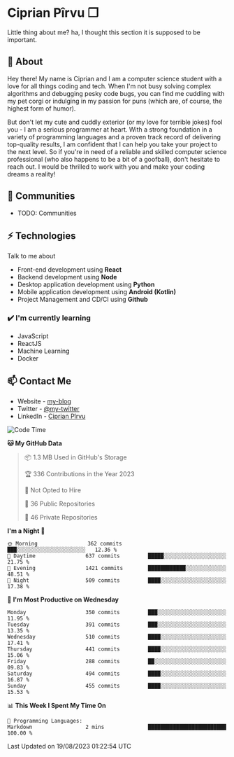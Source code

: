 # Ciprian Pîrvu ❐

Little thing about me? ha, I thought this section it is supposed to be important.

## 🧐 About

Hey there! My name is Ciprian and I am a computer science student with a love for all things coding and tech. When I'm not busy solving complex algorithms and debugging pesky code bugs, you can find me cuddling with my pet corgi or indulging in my passion for puns (which are, of course, the highest form of humor).

But don't let my cute and cuddly exterior (or my love for terrible jokes) fool you - I am a serious programmer at heart. With a strong foundation in a variety of programming languages and a proven track record of delivering top-quality results, I am confident that I can help you take your project to the next level. So if you're in need of a reliable and skilled computer science professional (who also happens to be a bit of a goofball), don't hesitate to reach out. I would be thrilled to work with you and make your coding dreams a reality!

## 👯 Communities

-   TODO: Communities

## ⚡ Technologies

Talk to me about

-   Front-end development using **React**
-   Backend development using **Node**
-   Desktop application development using **Python**
-   Mobile application development using **Android (Kotlin)**
-   Project Management and CD/CI using **Github**

### ✔️ I'm currently learning

-   JavaScript
-   ReactJS
-   Machine Learning
-   Docker

## 📫 Contact Me

-   Website - [my-blog]()
-   Twitter - [@my-twitter]()
-   LinkedIn - [Ciprian Pîrvu](https://www.linkedin.com/in/p%C3%AErvu-ciprian-cristian-4415991b1/)

<!--START_SECTION:waka-->
![Code Time](http://img.shields.io/badge/Code%20Time-1%2C786%20hrs%2034%20mins-blue)

**🐱 My GitHub Data** 

> 📦 1.3 MB Used in GitHub's Storage 
 > 
> 🏆 336 Contributions in the Year 2023
 > 
> 🚫 Not Opted to Hire
 > 
> 📜 36 Public Repositories 
 > 
> 🔑 46 Private Repositories 
 > 
**I'm a Night 🦉** 

```text
🌞 Morning                362 commits         ███░░░░░░░░░░░░░░░░░░░░░░   12.36 % 
🌆 Daytime                637 commits         █████░░░░░░░░░░░░░░░░░░░░   21.75 % 
🌃 Evening                1421 commits        ████████████░░░░░░░░░░░░░   48.51 % 
🌙 Night                  509 commits         ████░░░░░░░░░░░░░░░░░░░░░   17.38 % 
```
📅 **I'm Most Productive on Wednesday** 

```text
Monday                   350 commits         ███░░░░░░░░░░░░░░░░░░░░░░   11.95 % 
Tuesday                  391 commits         ███░░░░░░░░░░░░░░░░░░░░░░   13.35 % 
Wednesday                510 commits         ████░░░░░░░░░░░░░░░░░░░░░   17.41 % 
Thursday                 441 commits         ████░░░░░░░░░░░░░░░░░░░░░   15.06 % 
Friday                   288 commits         ██░░░░░░░░░░░░░░░░░░░░░░░   09.83 % 
Saturday                 494 commits         ████░░░░░░░░░░░░░░░░░░░░░   16.87 % 
Sunday                   455 commits         ████░░░░░░░░░░░░░░░░░░░░░   15.53 % 
```


📊 **This Week I Spent My Time On** 

```text
💬 Programming Languages: 
Markdown                 2 mins              █████████████████████████   100.00 % 
```


 Last Updated on 19/08/2023 01:22:54 UTC
<!--END_SECTION:waka-->
